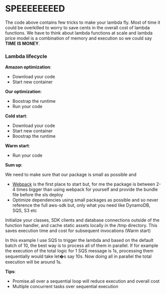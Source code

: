 # SPEEEEEEEED #

The code above contains few tricks to make your lambda fly. Most of time it could be overkilled to worry to save cents in the overall cost of lambda functions.
We have to think about lambda functions at scale and lambda price model is a combination of memory and execution so we could say **TIME IS MONEY**.


### Lambda lifecycle ###

**Amazon optimization**:

* Download your code
* Start new container

**Our optimization**: 

* Boostrap the runtime
* Run your code

**Cold start**:

* Download your code
* Start new container
* Boostrap the runtime

**Warm start**:

* Run your code

**Sum up**:

We need to make sure that our package is small as possible and 

* [Webpack](https://github.com/serverless-heaven/serverless-webpack) is the first place to start but, for me the package is between 2-4 times bigger than using webpack for yourself and provide the bundle file before the sls deploy
* Optimize dependencies using small packages as possible and so never reference the full aws-sdk but, only what you need like DynamoDB, SQS, S3 etc

Initialize your classes, SDK clients and database connections outside of the function handler, and cache static assets locally in the /tmp directory.
This saves execution time and cost for subsequent invocations (Warm start)

In this example I use SQS to trigger the lambda and based on the default batch of 10, the best way is to process all of them in parallel. 
If for example the execution of the total logic for 1 SQS message is 1s, processing them sequentially would take let�s say 10s.
Now doing all in parallel the total execution will be around 1s.

**Tips**:

* Promise.all over a sequential loop will reduce execution and overall cost
* Multiple concurrent tasks over sequential execution
